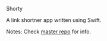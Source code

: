 Shorty

A link shortner app written using Swift.

Notes: 
Check [master repo](https://github.com/avinassh/learning-ios) for info.